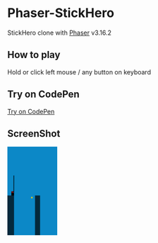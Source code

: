 # Phaser-StickHero

StickHero clone with [Phaser](https://github.com/photonstorm/phaser) v3.16.2

## How to play

Hold or click left mouse / any button on keyboard

## Try on CodePen

[Try on CodePen](https://codepen.io/Casnova_JAM/pen/KEGEgj)

## ScreenShot
<img src="assets/img/example.png" alt="Game Example" style="height: 200px; margin: auto;">